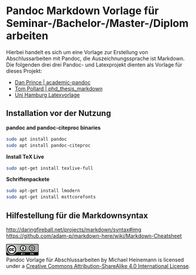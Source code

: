 # Pandoc Markdown Vorlage für Seminar-/Bachelor-/Master-/Diplomarbeiten
Hierbei handelt es sich um eine Vorlage zur Erstellung von Abschlussarbeiten mit Pandoc, die Auszeichnungssprache ist Markdown.  
Die folgenden drei drei Pandoc- und Latexprojekt dienten als Vorlage für dieses Projekt:

* [Dan Prince | academic-pandoc](https://github.com/danprince/academic-pandoc.git)
* [Tom Pollard | phd_thesis_markdown](https://github.com/tompollard/phd_thesis_markdown)
* [Uni Hamburg Latexvorlage](https://www.wiso.uni-hamburg.de/fachbereich-sozoek/professuren/szimayer/lehre/wissenschaftliche-arbeiten/bachelorarbeiten/vorlagen-fuer-abschlussarbeiten-in-latex-format.html)

## Installation vor der Nutzung
**pandoc and pandoc-citeproc binaries**
```bash
sudo apt install pandoc
sudo apt install pandoc-citeproc
```

**Install TeX Live**
```bash
sudo apt-get install texlive-full
```

**Schriftenpackete**
```bash
sudo apt-get install lmodern
sudo apt-get install msttcorefonts
```

## Hilfestellung für die Markdownsyntax   
<http://daringfireball.net/projects/markdown/syntax#img>  
<https://github.com/adam-p/markdown-here/wiki/Markdown-Cheatsheet>  


![CC Lizens](by-sa.png)  
Pandoc Vorlage für Abschlussarbeiten by Michael Heinemann is licensed under a [Creative Commons Attribution-ShareAlike 4.0 International License](https://creativecommons.org/licenses/by-sa/4.0/).
